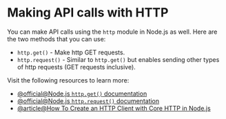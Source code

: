 # Making API calls with HTTP

You can make API calls using the `http` module in Node.js as well. Here are the two methods that you can use:

- `http.get()` - Make http GET requests.
- `http.request()` - Similar to `http.get()` but enables sending other types of http requests (GET requests inclusive).

Visit the following resources to learn more:

- [@official@Node.js `http.get()` documentation](https://nodejs.org/docs/latest-v16.x/api/http.html#httpgeturl-options-callback)
- [@official@Node.js `http.request()` documentation](https://nodejs.org/docs/latest-v16.x/api/http.html#httprequesturl-options-callback)
- [@article@How To Create an HTTP Client with Core HTTP in Node.js](https://www.digitalocean.com/community/tutorials/how-to-create-an-http-client-with-core-http-in-node-js)
